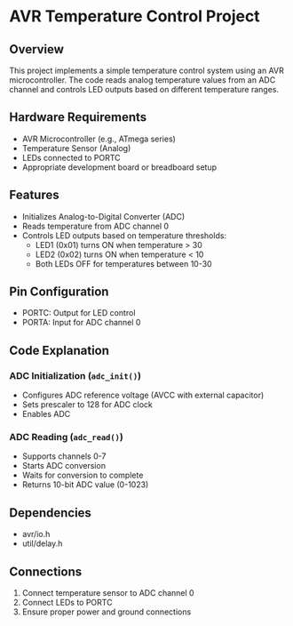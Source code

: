 # AVR Temperature Control Project

## Overview
This project implements a simple temperature control system using an AVR microcontroller. The code reads analog temperature values from an ADC channel and controls LED outputs based on different temperature ranges.

## Hardware Requirements
- AVR Microcontroller (e.g., ATmega series)
- Temperature Sensor (Analog)
- LEDs connected to PORTC
- Appropriate development board or breadboard setup

## Features
- Initializes Analog-to-Digital Converter (ADC)
- Reads temperature from ADC channel 0
- Controls LED outputs based on temperature thresholds:
  - LED1 (0x01) turns ON when temperature > 30
  - LED2 (0x02) turns ON when temperature < 10
  - Both LEDs OFF for temperatures between 10-30

## Pin Configuration
- PORTC: Output for LED control
- PORTA: Input for ADC channel 0

## Code Explanation

### ADC Initialization (`adc_init()`)
- Configures ADC reference voltage (AVCC with external capacitor)
- Sets prescaler to 128 for ADC clock
- Enables ADC

### ADC Reading (`adc_read()`)
- Supports channels 0-7
- Starts ADC conversion
- Waits for conversion to complete
- Returns 10-bit ADC value (0-1023)

## Dependencies
- avr/io.h
- util/delay.h

## Connections
1. Connect temperature sensor to ADC channel 0
2. Connect LEDs to PORTC
3. Ensure proper power and ground connections
